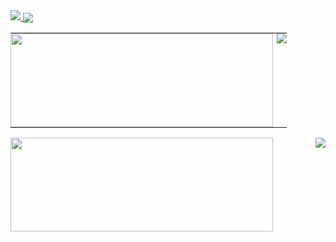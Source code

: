 <a href="https://hits.seeyoufarm.com">
  <img  src="https://hits.seeyoufarm.com/api/count/incr/badge.svg?url=https%3A%2F%2Fgithub.com%2Ftjdwp0211&count_bg=%2335A1FD&title_bg=%2335A1FD&icon=react.svg&icon_color=%23FFFFFF&title=Hi%21&edge_flat=false"/>
</a>
<a href="https://velog.io/@sung-je-kim">
  <img align="center" src="https://velog-readme-stats.vercel.app/api/badge?name=sung-je-kim" />
</a>
<table align="center" cellpadding="0">
  <tr style="padding: 0">
    <td valign="top" style="padding: 0">
      <a href="https://github.com/anuraghazra/github-readme-stats">
        <img width="420px" height="150px" align="left" src="https://github-readme-stats.vercel.app/api?username=tjdwp0211" />
      </a>
    </td>
    <td valign="top" style="padding: 0">
      <a href="https://opgc.me/#/users/tjdwp0211" target="_blank">
        <img align="right" src="https://api.opgc.me/githubs/users/tjdwp0211/tag/?theme=basic" />
      </a>
    </td>
  </tr>
</table>
<div align="center">
      <a href="https://github.com/anuraghazra/github-readme-stats">
        <img width="420px" height="150px" align="left" src="https://github-readme-stats.vercel.app/api?username=tjdwp0211" />
      </a>
      <a href="https://opgc.me/#/users/tjdwp0211" target="_blank">
        <img align="right" src="https://api.opgc.me/githubs/users/tjdwp0211/tag/?theme=basic" />
      </a>
  </div>
